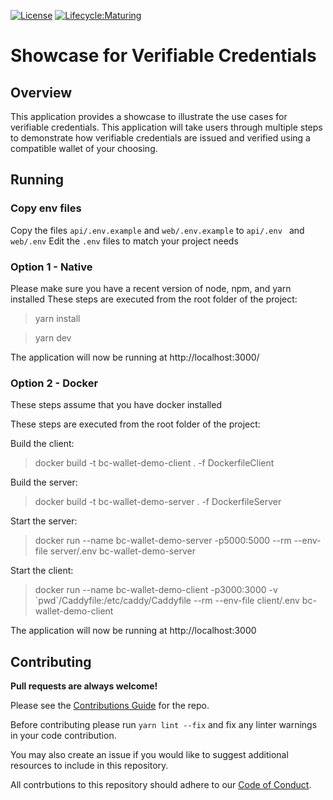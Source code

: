 [![License](https://img.shields.io/badge/License-Apache%202.0-blue.svg)](https://opensource.org/licenses/Apache-2.0)
[![Lifecycle:Maturing](https://img.shields.io/badge/Lifecycle-Maturing-007EC6)](https://github.com/bcgov/repomountie/blob/master/doc/lifecycle-badges.md)

# Showcase for Verifiable Credentials

## Overview

This application provides a showcase to illustrate the use cases for verifiable credentials. This application will take users through multiple steps to demonstrate how verifiable credentials are issued and verified using a compatible wallet of your choosing.

## Running 
### Copy env files
Copy the files `api/.env.example` and `web/.env.example` to `api/.env ` and `web/.env`
Edit the `.env` files to match your project needs
  

### Option 1 - Native
Please make sure you have a recent version of node, npm, and yarn installed
These steps are executed from the root folder of the project:
  
> yarn install  
  
> yarn dev  
  
The application will now be running at http://localhost:3000/

### Option 2 - Docker
These steps assume that you have docker installed  
  
These steps are executed from the root folder of the project: 
  
Build the client: 
> docker build -t bc-wallet-demo-client . -f DockerfileClient  
  
Build the server:
> docker build -t bc-wallet-demo-server . -f DockerfileServer  
  
Start the server:
> docker run --name bc-wallet-demo-server -p5000:5000 --rm --env-file server/.env bc-wallet-demo-server  
  
Start the client:
> docker run --name bc-wallet-demo-client -p3000:3000 -v \`pwd\`/Caddyfile:/etc/caddy/Caddyfile --rm --env-file client/.env bc-wallet-demo-client

The application will now be running at http://localhost:3000

## Contributing

**Pull requests are always welcome!**

Please see the [Contributions Guide](CONTRIBUTING.md) for the repo.

Before contributing please run `yarn lint --fix` and fix any linter warnings in your code contribution.

You may also create an issue if you would like to suggest additional resources to include in this repository.

All contrbutions to this repository should adhere to our [Code of Conduct](./CODE_OF_CONDUCT).